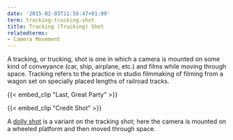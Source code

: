 ```yaml
---
date: '2015-02-03T11:58:47+01:00'
term: tracking-trucking-shot
title: Tracking (Trucking) Shot
relatedterms:
- Camera Movement
---
```


A tracking, or trucking, shot is one in which a camera is mounted on
some kind of conveyance (car, ship, airplane, etc.) and films while
moving through space. <!--more-->Tracking refers to the practice in studio
filmmaking of filming from a wagon set on specially placed lengths of
railroad tracks.


{{< embed_clip "Last, Great Party" >}}

{{< embed_clip "Credit Shot" >}}

A [dolly shot](../dolly-shot/) is a variant on the tracking shot; here
the camera is mounted on a wheeled platform and then moved through
space.